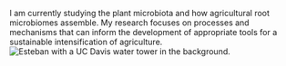 I am currently studying the plant microbiota and how agricultural root microbiomes assemble. My research focuses on processes and mechanisms that can inform the development of appropriate tools for a sustainable intensification of agriculture.  
![Esteban with a UC Davis water tower in the background.](img/frontpicture.png)
